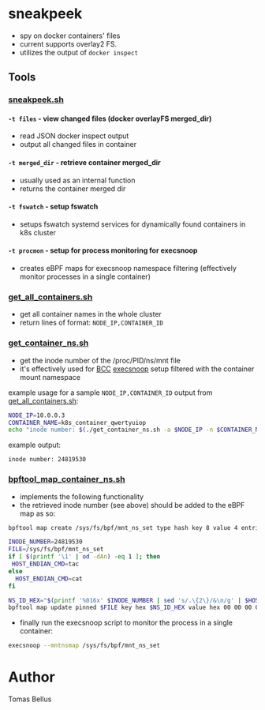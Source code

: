 # sneakpeek

- spy on docker containers' files
- current supports overlay2 FS.
- utilizes the output of `docker inspect`

## Tools
### [sneakpeek.sh](./sneakpeek.sh)

#### `-t files` - view changed files (docker overlayFS merged\_dir)
- read JSON docker inspect output
- output all changed files in container

#### `-t merged_dir` - retrieve container merged\_dir
- usually used as an internal function
- returns the container merged dir

#### `-t fswatch` - setup fswatch
- setups fswatch systemd services for dynamically found containers in k8s cluster

#### `-t procmon` - setup for process monitoring for execsnoop
- creates eBPF maps for execsnoop namespace filtering (effectively monitor processes in a single container)

### [get\_all\_containers.sh](./get_all_containers.sh)

- get all container names in the whole cluster
- return lines of format: `NODE_IP,CONTAINER_ID`

### [get\_container\_ns.sh](./get_container_ns.sh)

- get the inode number of the /proc/PID/ns/mnt file
- it's effectively used for [BCC](https://github.com/iovisor/bcc) [execsnoop](https://github.com/iovisor/bcc/blob/master/tools/execsnoop.py) setup filtered with the container mount namespace

example usage for a sample `NODE_IP,CONTAINER_ID` output from [get\_all\_containers.sh](./get_all_containers.sh):
```bash
NODE_IP=10.0.0.3
CONTAINER_NAME=k8s_container_qwertyuiop
echo "inode number: $(./get_container_ns.sh -a $NODE_IP -n $CONTAINER_NAME)"
```

example output:
```
inode number: 24819530
```

### [bpftool\_map\_container\_ns.sh](./bpftool_map_container_ns.sh)
- implements the following functionality
- the retrieved inode number (see above) should be added to the eBPF map as so:
```bash
bpftool map create /sys/fs/bpf/mnt_ns_set type hash key 8 value 4 entries 128 name mnt_ns_set flags 0

INODE_NUMBER=24819530
FILE=/sys/fs/bpf/mnt_ns_set
if [ $(printf '\1' | od -dAn) -eq 1 ]; then
 HOST_ENDIAN_CMD=tac
else
  HOST_ENDIAN_CMD=cat
fi

NS_ID_HEX="$(printf '%016x' $INODE_NUMBER | sed 's/.\{2\}/&\n/g' | $HOST_ENDIAN_CMD)"
bpftool map update pinned $FILE key hex $NS_ID_HEX value hex 00 00 00 00 any
```

- finally run the execsnoop script to monitor the process in a single container:
```bash
execsnoop --mntnsmap /sys/fs/bpf/mnt_ns_set
```

# Author

Tomas Bellus
